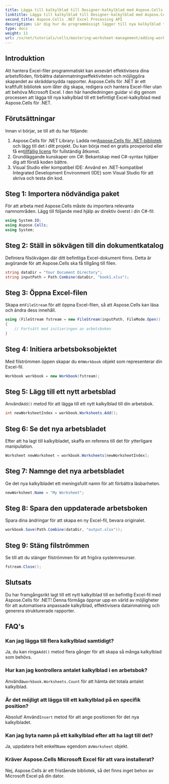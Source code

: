 ```yaml
---
title: Lägga till kalkylblad till Designer-kalkylblad med Aspose.Cells
linktitle: Lägga till kalkylblad till Designer-kalkylblad med Aspose.Cells
second_title: Aspose.Cells .NET Excel Processing API
description: Lär dig hur du programmässigt lägger till nya kalkylblad till Excel-filer med Aspose.Cells för .NET. Denna omfattande guide leder dig genom de nödvändiga stegen.
type: docs
weight: 11
url: /sv/net/tutorials/cells/mastering-worksheet-management/adding-worksheets-to-designer-spreadsheet/
---
```

## Introduktion

Att hantera Excel-filer programmatiskt kan avsevärt effektivisera dina arbetsflöden, förbättra datainmatningseffektiviteten och möjliggöra skapandet av skräddarsydda rapporter. Aspose.Cells för .NET är ett kraftfullt bibliotek som låter dig skapa, redigera och hantera Excel-filer utan att behöva Microsoft Excel. I den här handledningen guidar vi dig genom processen att lägga till nya kalkylblad till ett befintligt Excel-kalkylblad med Aspose.Cells för .NET.

## Förutsättningar
Innan vi börjar, se till att du har följande:

1.  Aspose.Cells för .NET Library: Ladda ner[Aspose.Cells för .NET-bibliotek](https://releases.aspose.com/cells/net/) och lägg till det i ditt projekt. Du kan börja med en gratis provperiod eller få en[tillfällig licens](https://purchase.aspose.com/temporary-license/) för fullständig åtkomst.
2. Grundläggande kunskaper om C#: Bekantskap med C#-syntax hjälper dig att förstå koden bättre.
3. Visual Studio eller kompatibel IDE: Använd en .NET-kompatibel Integrated Development Environment (IDE) som Visual Studio för att skriva och testa din kod.

## Steg 1: Importera nödvändiga paket
För att arbeta med Aspose.Cells måste du importera relevanta namnområden. Lägg till följande med hjälp av direktiv överst i din C#-fil:

```csharp
using System.IO;
using Aspose.Cells;
using System;
```

## Steg 2: Ställ in sökvägen till din dokumentkatalog
Definiera filsökvägen där ditt befintliga Excel-dokument finns. Detta är avgörande för att Aspose.Cells ska få tillgång till filen.

```csharp
string dataDir = "Your Document Directory";
string inputPath = Path.Combine(dataDir, "book1.xlsx");
```

## Steg 3: Öppna Excel-filen
 Skapa en`FileStream` för att öppna Excel-filen, så att Aspose.Cells kan läsa och ändra dess innehåll.

```csharp
using (FileStream fstream = new FileStream(inputPath, FileMode.Open))
{
    // Fortsätt med initieringen av arbetsboken
}
```

## Steg 4: Initiera arbetsboksobjektet
 Med filströmmen öppen skapar du en`Workbook` objekt som representerar din Excel-fil.

```csharp
Workbook workbook = new Workbook(fstream);
```

## Steg 5: Lägg till ett nytt arbetsblad
 Använd`Add()` metod för att lägga till ett nytt kalkylblad till din arbetsbok.

```csharp
int newWorksheetIndex = workbook.Worksheets.Add();
```

## Steg 6: Se det nya arbetsbladet
Efter att ha lagt till kalkylbladet, skaffa en referens till det för ytterligare manipulation.

```csharp
Worksheet newWorksheet = workbook.Worksheets[newWorksheetIndex];
```

## Steg 7: Namnge det nya arbetsbladet
Ge det nya kalkylbladet ett meningsfullt namn för att förbättra läsbarheten.

```csharp
newWorksheet.Name = "My Worksheet";
```

## Steg 8: Spara den uppdaterade arbetsboken
Spara dina ändringar för att skapa en ny Excel-fil, bevara originalet.

```csharp
workbook.Save(Path.Combine(dataDir, "output.xlsx"));
```

## Steg 9: Stäng filströmmen
Se till att du stänger filströmmen för att frigöra systemresurser.

```csharp
fstream.Close();
```

## Slutsats
Du har framgångsrikt lagt till ett nytt kalkylblad till en befintlig Excel-fil med Aspose.Cells för .NET! Denna förmåga öppnar upp en värld av möjligheter för att automatisera anpassade kalkylblad, effektivisera datainmatning och generera strukturerade rapporter.

## FAQ's

### Kan jag lägga till flera kalkylblad samtidigt?
 Ja, du kan ringa`Add()` metod flera gånger för att skapa så många kalkylblad som behövs.

### Hur kan jag kontrollera antalet kalkylblad i en arbetsbok?
 Använda`workbook.Worksheets.Count` för att hämta det totala antalet kalkylblad.

### Är det möjligt att lägga till ett kalkylblad på en specifik position?
 Absolut! Använd`Insert` metod för att ange positionen för det nya kalkylbladet.

### Kan jag byta namn på ett kalkylblad efter att ha lagt till det?
Ja, uppdatera helt enkelt`Name` egendom av`Worksheet` objekt.

### Kräver Aspose.Cells Microsoft Excel för att vara installerat?
Nej, Aspose.Cells är ett fristående bibliotek, så det finns inget behov av Microsoft Excel på din dator.